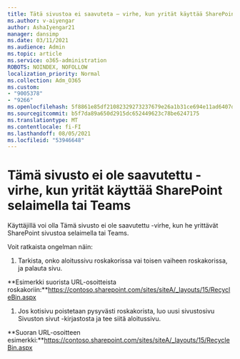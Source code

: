 ```yaml
---
title: Tätä sivustoa ei saavuteta – virhe, kun yrität käyttää SharePoint selaimella tai Teams
ms.author: v-aiyengar
author: AshaIyengar21
manager: dansimp
ms.date: 03/11/2021
ms.audience: Admin
ms.topic: article
ms.service: o365-administration
ROBOTS: NOINDEX, NOFOLLOW
localization_priority: Normal
ms.collection: Adm_O365
ms.custom:
- "9005378"
- "9266"
ms.openlocfilehash: 5f8861e85df21082329273237679e26a1b31ce694e11ad6407d4690d7caf2fc9
ms.sourcegitcommit: b5f7da89a650d2915dc652449623c78be6247175
ms.translationtype: MT
ms.contentlocale: fi-FI
ms.lasthandoff: 08/05/2021
ms.locfileid: "53946648"
---
```

# <a name="this-site-cant-be-reached-error-when-trying-to-access-sharepoint-site-from-browser-or-teams"></a>Tämä sivusto ei ole saavutettu -virhe, kun yrität käyttää SharePoint selaimella tai Teams

Käyttäjillä voi olla Tämä sivusto ei ole saavutettu -virhe, kun he yrittävät SharePoint sivustoa selaimella tai Teams. 

Voit ratkaista ongelman näin: 

1. Tarkista, onko aloitussivu roskakorissa vai toisen vaiheen roskakorissa, ja palauta sivu.

**Esimerkki suorista URL-osoitteista roskakoriin:**https://contoso.sharepoint.com/sites/siteA/_layouts/15/RecycleBin.aspx

1. Jos kotisivu poistetaan pysyvästi roskakorista, luo uusi sivustosivu Sivuston sivut -kirjastosta ja tee siitä aloitussivu. 

**Suoran URL-osoitteen esimerkki:**https://contoso.sharepoint.com/sites/siteA/_layouts/15/RecycleBin.aspx